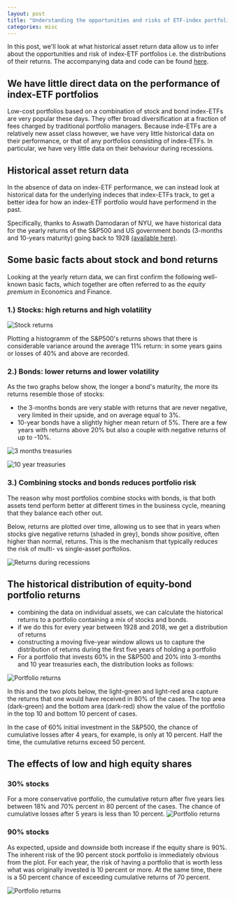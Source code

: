 ```yaml
---
layout: post
title: "Understanding the opportunities and risks of ETF-index portfolios"
categories: misc
---
```


In this post, we'll look at what historical asset return data allow us to infer about the opportunities and risk of index-ETF portfolios i.e. the distributions of their returns. The accompanying data and code can be found [here](https://github.com/matsmaiwald/historical_asset_returns/blob/master/main.ipynb).

<!-- ## Short- and mid-term risks matter for most investors
The reason for looking at value fluctuations of portfolios is that most (private) investors, apart from being interested in the expected return of their portfolio, also care about  -->

## We have little direct data on the performance of index-ETF portfolios
Low-cost portfolios based on a combination of stock and bond index-ETFs are very popular these days. They offer broad diversification at a fraction of fees charged by traditional portfolio managers. Because inde-ETFs are a relatively new asset class however, we have very little historical data on their performance, or that of any portfolios consisting of index-ETFs. In particular, we have very little data on their behaviour during recessions.


## Historical asset return data
In the absence of data on index-ETF performance, we can instead look at historical data for the underlying indeces that index-ETFs track, to get a better idea for how an index-ETF portfolio would have performend in the past.

Specifically, thanks to Aswath Damodaran of NYU, we have historical data for the yearly returns of the S&P500 and US government bonds (3-months and 10-years maturity) going back to 1928 [(available here)](http://pages.stern.nyu.edu/~adamodar/New_Home_Page/datafile/histretSP.html).

## Some basic facts about stock and bond returns

Looking at the yearly return data, we can first confirm the following well-known basic facts, which together are often referred to as the *equity premium* in Economics and Finance.

### 1.) Stocks: high returns and high volatility

![Stock returns](/assets/plots/return_histogramm_S&P500.png)

Plotting a histogramm of the S&P500's returns shows that there is considerable variance around the average 11% return: in some years gains or losses of 40% and above are recorded.

### 2.) Bonds: lower returns and lower volatility
As the two graphs below show, the longer a bond's maturity, the more its returns resemble those of stocks: 

- the 3-months bonds are very stable with returns that are never negative, very limited in their upside, and on average equal to 3%. 
- 10-year bonds have a slightly higher mean return of 5%. There are a few years with returns above 20% but also a couple with negative returns of up to -10%.
  
![3 months treasuries](/assets/plots/return_histogramm_3-months_treasuries.png)

![10 year treasuries](/assets/plots/return_histogramm_10-year_treasuries.png)

### 3.) Combining stocks and bonds reduces portfolio risk
The reason why most portfolios combine stocks with bonds, is that both assets tend perform better at different times in the business cycle, meaning that they balance each other out.

Below, returns are plotted over time, allowing us to see that in years when  stocks give negative returns (shaded in grey), bonds show positive, often higher than normal, returns. This is the mechanism that typically reduces the risk of multi- vs single-asset porftolios.

![Returns during recessions](/assets/plots/returns_during_recessions.png)


## The historical distribution of equity-bond portfolio returns
- combining the data on individual assets, we can calculate the historical returns to a portfolio containing a mix of stocks and bonds.
- if we do this for every year between 1928 and 2018, we get a distribution of returns
- constructing a moving five-year window allows us to capture the distribution of returns during the first five years of holding a portfolio
- For a portfolio that invests 60% in the S&P500 and 20% into 3-months and 10 year treasuries each, the distribution looks as follows: 


![Portfolio returns](/assets/plots/portfolio_returns_60.png)

In this and the two plots below, the light-green and light-red area capture the returns that one would have received in 80% of the cases. The top area (dark-green) and the bottom area (dark-red) show the value of the portfolio in the top 10 and bottom 10 percent of cases.

 In the case of 60% initial investment in the S&P500, the chance of cumulative losses after 4 years, for example, is only at 10 percent. Half the time, the cumulative returns exceed 50 percent.

## The effects of low and high equity shares

### 30% stocks
For a more conservative portfolio, the cumulative return after five years lies between 18% and 70% percent in 80 percent of the cases. The chance of
cumulative losses after 5 years is less than 10 percent.
![Portfolio returns](/assets/plots/portfolio_returns_30.png)


<!-- Lastly, let's explore how different types of simple index-ETF portfolios would have done
historically. We'll look at portfolios with 30%, 60% and 90% of their assets in stocks.
We then ask the question: how would these portfolios have done historically. In fact, we
ask, how these portfolios would have done over any consecutive 5-year period between
1928 and 2018. For example, we start in the year 1927 and ask what the value of 100 dollars invested would be after *one year* (fill in number). Then we ask what the value of the same 100 dollars invested in 1927 would be after *two years*, i.e. in 1929. We then do the same for the third, fourth and fifth year. Presumably, the value would increase over time, but this does not have to be the case. We then repeat this exercise by looking at the value of a 100 dollars invested in 1928, i.e. looking at the returns in the year 1929, 1930, 1931, 1932 and 1932. Doing this for every year between 1927 and 2013 (we need data up to 2018 to determine the five-year returns for 100 dollars invested in 2013), sorting the portfolio values into five bins, one for each of the five years, and sorting each bin gives us the following graph.  -->

### 90% stocks

As expected, upside and downside both increase if the equity share is 90%. The inherent risk of the 90 percent stock portfolio is immediately obvious from the plot. For each year, the risk of having a portfolio that is worth less what was originally invested is 10 percent or more. At the same time, there is a 50 percent chance of exceeding cumulative returns of 70 percent.

![Portfolio returns](/assets/plots/portfolio_returns_90.png)


<!-- ## Appendix 

- To estimate the true distribution of portfolio returns over a five year horizon, we calculate portfolio returns for all five-year windows in the data.
- we start in the year 1927 and ask what the value of 100 dollars invested would be after *one year*. Then we ask what the value of the same 100 dollars invested in 1927 would be after *two years*, i.e. in 1929 and do the same for the third, fourth and fifth year. 
- we then shift the window by one year and look at the value of a 100 dollars invested in 1928, i.e. looking at the returns in the year 1929, 1930, 1931, 1932 and 1932. 
- Doing this for every year between 1927 and 2013 (we need data up to 2018 to determine the five-year returns for 100 dollars invested in 2013), and plotting returns together, depending on their relative position in the time window gives us the estimated distribution -->

